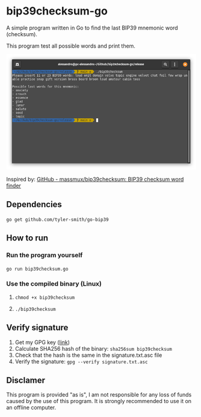 # bip39checksum-go

A simple program written in Go to find the last BIP39 mnemonic word (checksum).

This program test all possible words and print them.

![Program running in terminal](Screenshot.png)

Inspired by: [GitHub - massmux/bip39checksum: BIP39 checksum word finder](https://github.com/massmux/bip39checksum)

## Dependencies

`go get github.com/tyler-smith/go-bip39`

## How to run

### Run the program yourself

`go run bip39checksum.go`

### Use the compiled binary (Linux)

1. `chmod +x bip39checksum`

2. `./bip39checksum`

## Verify signature
1. Get my GPG key ([link](https://gist.githubusercontent.com/alex27riva/7892f5c601bc90ca1690839ccdcddeb1/raw/f17cdfebebc91fb137efd98590c3945f58ca0fd8/public.asc))
2. Calculate SHA256 hash of the binary: `sha256sum bip39checksum`
3. Check that the hash is the same in the signature.txt.asc file
4. Verify the signature: `gpg --verify signature.txt.asc`


## Disclamer

This program is provided "as is", I am not responsible for any loss of funds caused by the use of this program.
It is strongly recommended to use it on an offline computer.